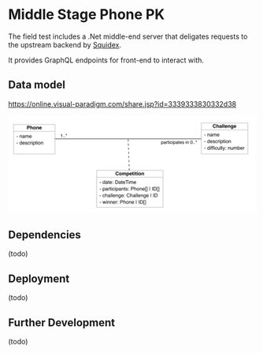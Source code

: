 # Middle Stage Phone PK

The field test includes a .Net middle-end server that deligates requests to the upstream backend by [Squidex][squidex].

It provides GraphQL endpoints for front-end to interact with.

## Data model

https://online.visual-paradigm.com/share.jsp?id=3339333830332d38

![classDiagram](./docs/classDiagram.jpg)

## Dependencies

(todo)

## Deployment

(todo)

## Further Development

(todo)


<!-- Links -->
[squidex]: https://squidex.io/
